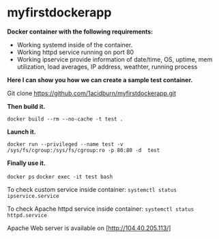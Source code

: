 # myfirstdockerapp

**Docker container with the following requirements:**

  - Working systemd inside of the container.
  - Working httpd service running on port 80
  - Working ipservice provide information of date/time, OS, uptime, mem utilization, load averages, IP address, weathter, running process

**Here I can show you how we can create a sample test container.**

Git clone https://github.com/1acidburn/myfirstdockerapp.git

**Then build it.**

```docker build --rm --no-cache -t test .```

**Launch it.**

```docker run --privileged --name test -v /sys/fs/cgroup:/sys/fs/cgroup:ro -p 80:80 -d  test```

**Finally use it.**

 ```docker ps```
 ```docker exec -it test bash```

To check custom service inside container: ```systemctl status ipservice.service```

To check Apache httpd service inside container: ```systemctl status httpd.service```

Apache Web server is available on [http://104.40.205.113/]

